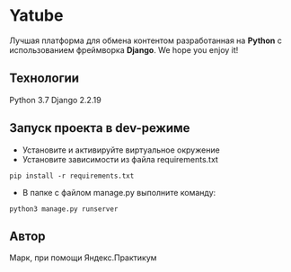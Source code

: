 # Yatube

Лучшая платформа для обмена контентом разработанная на **Python** с использованием фреймворка **Django**. We hope you enjoy it!

## Технологии

Python 3.7 
Django 2.2.19

## Запуск проекта в dev-режиме
- Установите и активируйте виртуальное окружение 
- Установите зависимости из файла requirements.txt

``` pip install -r requirements.txt ``` 

- В папке с файлом manage.py выполните команду: 

``` python3 manage.py runserver ```

## Автор
Марк, при помощи Яндекс.Практикум
